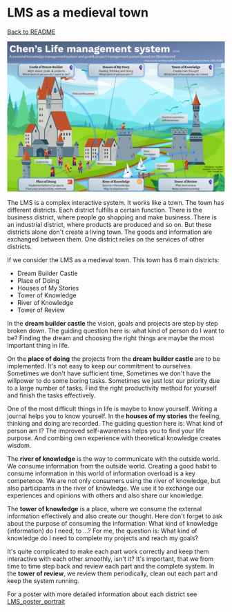 # LMS as a medieval town 
[Back to README](../../README.md)

![LMS_poster_landscape](images/LMS_poster_landscape.png)

The LMS is a complex interactive system. It works like a town. The town has different districts. Each district fulfills a certain function. There is the business district, where people go shopping and make business. There is an industrial district, where products are produced and so on. But these districts alone don't create a living town. The goods and information are exchanged between them. One district relies on the services of other districts. 

If we consider the LMS as a medieval town. This town has 6 main districts:

- Dream Builder Castle
- Place of Doing
- Houses of My Stories
- Tower of Knowledge
- River of Knowledge
- Tower of Review

In the **dream builder castle** the vision, goals and projects are step by step broken down. The guiding question here is: what kind of person do I want to be? Finding the dream and choosing the right things are maybe the most important thing in life. 

On the **place of doing** the projects from the **dream builder castle** are to be implemented.  It's not easy to keep our commitment to ourselves. Sometimes we don't have sufficient time, Sometimes we don't have the willpower to do some boring tasks. Sometimes we just lost our priority due to a large number of tasks. Find the right productivity method for yourself and finish the tasks effectively. 

One of the most difficult things in life is maybe to know yourself. Writing a journal helps you to know yourself. In the **houses of my stories** the feeling, thinking and doing are recorded. The guiding question here is: What kind of person am I? The improved self-awareness helps you to find your life purpose. And combing own experience with theoretical knowledge creates wisdom. 

The **river of knowledge** is the way to communicate with the outside world.  We consume information from the outside world. Creating a good habit to consume information in this world of information overload is a key competence. We are not only consumers using the river of knowledge, but also participants in the river of knowledge. We use it to exchange our experiences and opinions with others and also share our knowledge.

The **tower of knowledge** is a place, where we consume the external information effectively and also create our thought. Here don't forget to ask about the purpose of consuming the information: What kind of knowledge (information) do I need, to ...? For me, the question is: What kind of knowledge do I need to complete my projects and reach my goals?

It's quite complicated to make each part work correctly and keep them interactive with each other smoothly, isn't it? It's important, that we from time to time step back and review each part and the complete system. In the **tower of review**, we review them periodically, clean out each part and keep the system running. 

For a poster with more detailed information about each district see [LMS_poster_portrait](images/LMS_poster_portrait.png)